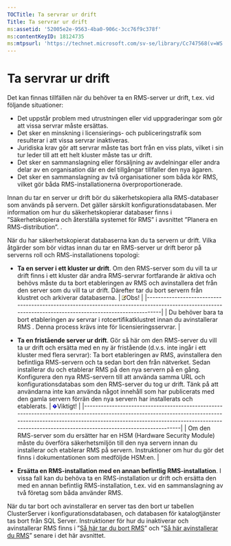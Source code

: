 ```yaml
---
TOCTitle: Ta servrar ur drift
Title: Ta servrar ur drift
ms:assetid: '52005e2e-9563-4ba0-906c-3cc76f9c378f'
ms:contentKeyID: 18124735
ms:mtpsurl: 'https://technet.microsoft.com/sv-se/library/Cc747568(v=WS.10)'
---
```


Ta servrar ur drift
===================

Det kan finnas tillfällen när du behöver ta en RMS-server ur drift, t.ex. vid följande situationer:

-   Det uppstår problem med utrustningen eller vid uppgraderingar som gör att vissa servrar måste ersättas.
-   Det sker en minskning i licensierings- och publiceringstrafik som resulterar i att vissa servrar inaktiveras.
-   Juridiska krav gör att servrar måste tas bort från en viss plats, vilket i sin tur leder till att ett helt kluster måste tas ur drift.
-   Det sker en sammanslagning eller försäljning av avdelningar eller andra delar av en organisation där en del tillgångar tillfaller den nya ägaren.
-   Det sker en sammanslagning av två organisationer som båda kör RMS, vilket gör båda RMS-installationerna överproportionerade.

Innan du tar en server ur drift bör du säkerhetskopiera alla RMS-databaser som används på servern. Det gäller särskilt konfigurationsdatabasen. Mer information om hur du säkerhetskopierar databaser finns i ”Säkerhetskopiera och återställa systemet för RMS” i avsnittet ”Planera en RMS-distribution”. .

När du har säkerhetskopierat databaserna kan du ta servern ur drift. Vilka åtgärder som bör vidtas innan du tar en RMS-server ur drift beror på serverns roll och RMS-installationens topologi:

-   **Ta en server i ett kluster ur drift**. Om den RMS-server som du vill ta ur drift finns i ett kluster där andra RMS-servrar fortfarande är aktiva och behövs måste du ta bort etableringen av RMS och avinstallera det från den server som du vill ta ur drift. Därefter tar du bort servern från klustret och arkiverar databaserna.
    | ![](images/Cc747568.note(WS.10).gif)Obs!                                                                                   |
    |---------------------------------------------------------------------------------------------------------------------------------------------------------|
    | Du behöver bara ta bort etableringen av servrar i rotcertifikatklustret innan du avinstallerar RMS . Denna process krävs inte för licensieringsservrar. |

-   **Ta en fristående server ur drift**. Gör så här om den RMS-server du vill ta ur drift och ersätta med en ny är fristående (d.v.s. inte ingår i ett kluster med flera servrar): Ta bort etableringen av RMS, avinstallera den befintliga RMS-servern och ta sedan bort den från nätverket. Sedan installerar du och etablerar RMS på den nya servern på en gång. Konfigurera den nya RMS-servern till att använda samma URL och konfigurationsdatabas som den RMS-server du tog ur drift. Tänk på att användarna inte kan använda något innehåll som har publicerats med den gamla servern förrän den nya servern har installerats och etablerats.
    | ![](images/Cc747568.Important(WS.10).gif)Viktigt!                                                                                                                                                                                  |
    |-----------------------------------------------------------------------------------------------------------------------------------------------------------------------------------------------------------------------------------------------------------------|
    | Om den RMS-server som du ersätter har en HSM (Hardware Security Module) måste du överföra säkerhetsmiljön till den nya servern innan du installerar och etablerar RMS på servern. Instruktioner om hur du gör det finns i dokumentationen som medföljde HSM:en. |

-   **Ersätta en RMS-installation med en annan befintlig RMS-installation**. I vissa fall kan du behöva ta en RMS-installation ur drift och ersätta den med en annan befintlig RMS-installation, t.ex. vid en sammanslagning av två företag som båda använder RMS.

När du tar bort och avinstallerar en server tas den bort ur tabellen ClusterServer i konfigurationsdatabasen, och databasen för katalogtjänster tas bort från SQL Server. Instruktioner för hur du inaktiverar och avinstallerar RMS finns i ”[Så här tar du bort RMS](https://technet.microsoft.com/9fa63daa-5fb9-4afd-8371-b38248619857)” och ”[Så här avinstallerar du RMS](https://technet.microsoft.com/885e3b4f-ea32-466f-9f7f-d8440b0f7c28)” senare i det här avsnittet.
